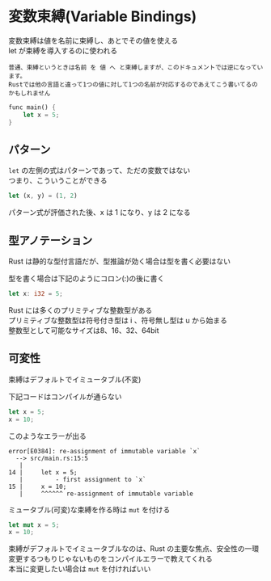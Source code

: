 # 変数束縛(Variable Bindings)

変数束縛は値を名前に束縛し、あとでその値を使える  
let が束縛を導入するのに使われる

```
普通、束縛というときは名前 を 値 へ と束縛しますが、このドキュメントでは逆になっています。  
Rustでは他の言語と違って1つの値に対して1つの名前が対応するのであえてこう書いてるのかもしれません
```

```rust
func main() {
    let x = 5;
}
```

## パターン

`let` の左側の式はパターンであって、ただの変数ではない  
つまり、こういうことができる

```rust
let (x, y) = (1, 2)
```

パターン式が評価された後、x は 1 になり、y は 2 になる

## 型アノテーション

Rust は静的な型付言語だが、型推論が効く場合は型を書く必要はない

型を書く場合は下記のようにコロン(:)の後に書く

```rust
let x: i32 = 5;
```

Rust には多くのプリミティブな整数型がある  
プリミティブな整数型は符号付き型は i 、符号無し型は u から始まる  
整数型として可能なサイズは8、16、32、64bit

## 可変性

束縛はデフォルトでイミュータブル(不変)  

下記コードはコンパイルが通らない

```rust
let x = 5;
x = 10;
```

このようなエラーが出る

```
error[E0384]: re-assignment of immutable variable `x`
  --> src/main.rs:15:5
   |
14 |     let x = 5;
   |         - first assignment to `x`
15 |     x = 10;
   |     ^^^^^^ re-assignment of immutable variable
```

ミュータブル(可変)な束縛を作る時は `mut` を付ける

```rust
let mut x = 5;
x = 10;
```

束縛がデフォルトでイミュータブルなのは、Rust の主要な焦点、安全性の一環  
変更するつもりじゃないものをコンパイルエラーで教えてくれる  
本当に変更したい場合は `mut` を付ければいい
